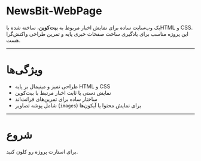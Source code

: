 # ​NewsBit-WebPage

یک وب‌سایت ساده برای نمایش اخبار مربوط به **بیت‌کوین**، ساخته شده باHTML و CSS.  
این پروژه مناسب برای یادگیری ساخت صفحات خبری پایه و تمرین طراحی واکنش‌گرا هست.

---

# ویژگی‌ها
- طراحی تمیز و مینیمال بر پایه HTML و CSS
- نمایش دستی یا ثابت اخبار مرتبط با بیت‌کوین
- ساختار ساده برای تمرین‌های فرانت‌اند
- شامل پوشه تصاویر (`images`) برای نمایش محتوا یا آیکون‌ها

---

# شروع
برای استارت پروژه رو کلون کنید.
